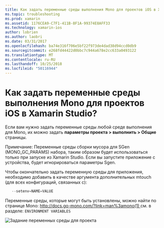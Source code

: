 ```yaml
---
title: Как задать переменные среды выполнения Mono для проектов iOS в Xamarin Studio?
ms.topic: troubleshooting
ms.prod: xamarin
ms.assetid: 1176CEA9-C7F1-411B-8F1A-99374E8AFF33
ms.technology: xamarin-ios
author: lobrien
ms.author: laobri
ms.date: 03/31/2017
ms.openlocfilehash: ba74e316f706e5bf22f973de4dad38d94ccd0db9
ms.sourcegitcommit: e268fd44422d0bbc7c944a678e2cc633a0493122
ms.translationtype: MT
ms.contentlocale: ru-RU
ms.lasthandoff: 10/25/2018
ms.locfileid: "50116944"
---
```

# <a name="how-do-i-set-mono-runtime-environment-variables-for-ios-projects-in-xamarin-studio"></a>Как задать переменные среды выполнения Mono для проектов iOS в Xamarin Studio?

Если вам нужно задать переменные среды любой среде выполнения для Mono, их можно задать **параметры проекта > выполнить > Общие** страницы.

Примечание: Переменные среды сборки мусора для SGen (MONO\_GC\_PARAMS) набора, таким образом будет использоваться только при запуске из Xamarin Studio. Если вы запустите приложение с устройства, будет игнорироваться параметры Sgen. 

Чтобы окончательно задать переменную среды для приложения, необходимо добавить в качестве аргумента дополнительных mtouch (для всех конфигураций, связанных с):

```csharp
   --setenv=NAME=VALUE
```

Переменные среды, которые могут быть установлены, можно найти по странице Mono: [ http://docs.go-mono.com/?link=man%3amono(1) ](http://docs.go-mono.com/?link=man%3amono(1)) см. в разделе: `ENVIRONMENT VARIABLES`

![](xs-mono-runtime-images/environment-variables.jpg "Задание переменных среды для проекта")
